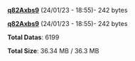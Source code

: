[**q82Axbs9**](/data/q82Axbs9.txt) (24/01/23 - 18:55)- 242 bytes

[**q82Axbs9**](/data/q82Axbs9.txt) (24/01/23 - 18:55)- 242 bytes

**Total Datas**: 6199

**Total Size**: 36.34 MB / 36.3 MB